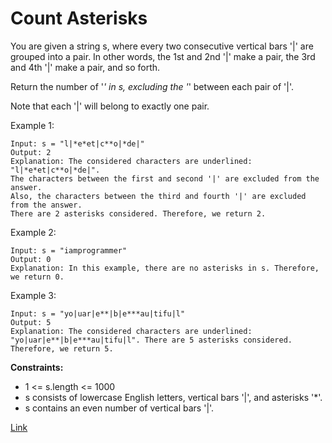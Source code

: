 # Count Asterisks

You are given a string s, where every two consecutive vertical bars '|' are grouped into a pair. In other words, the 1st and 2nd '|' make a pair, the 3rd and 4th '|' make a pair, and so forth.

Return the number of '*' in s, excluding the '*' between each pair of '|'.

Note that each '|' will belong to exactly one pair.

Example 1:

```
Input: s = "l|*e*et|c**o|*de|"
Output: 2
Explanation: The considered characters are underlined: "l|*e*et|c**o|*de|".
The characters between the first and second '|' are excluded from the answer.
Also, the characters between the third and fourth '|' are excluded from the answer.
There are 2 asterisks considered. Therefore, we return 2.
```

Example 2:

```
Input: s = "iamprogrammer"
Output: 0
Explanation: In this example, there are no asterisks in s. Therefore, we return 0.
```

Example 3:

```
Input: s = "yo|uar|e**|b|e***au|tifu|l"
Output: 5
Explanation: The considered characters are underlined: "yo|uar|e**|b|e***au|tifu|l". There are 5 asterisks considered. Therefore, we return 5.
```

**Constraints:**
- 1 <= s.length <= 1000
- s consists of lowercase English letters, vertical bars '|', and asterisks '*'.
- s contains an even number of vertical bars '|'.

[Link](https://leetcode.com/problems/count-asterisks/description/)